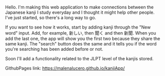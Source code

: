 Hello. I'm making this web application to make connections between the Japanese kanji I study everyday and I thought it might help other people. I've just started, so there's a long way to go.

If you want to see how it works, start by adding kanji through the "New word" input. Add, for example, 新しい, then 聞く and then 新聞. When you add the last one, the app will show you the first two because they share the same kanji. The "search" button does the same and it tells you if the word you're searching has been added before or not.

Soon I'll add a functionality related to the JLPT level of the kanjis stored.

GithubPages link: https://malenalucero.github.io/kanjiApp/
